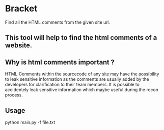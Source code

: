 # Bracket
Find all the HTML comments from the given site url.

## This tool will help to find the html comments of a website.

## Why is html comments important ?

HTML Comments within the sourcecode of any site may have the possibility to leak sensitive information as the comments are usually added by the developers for clarification to their team members. It is possible to accidentely leak sensitive information which maybe useful during the recon process.

## Usage

python main.py -f file.txt  

